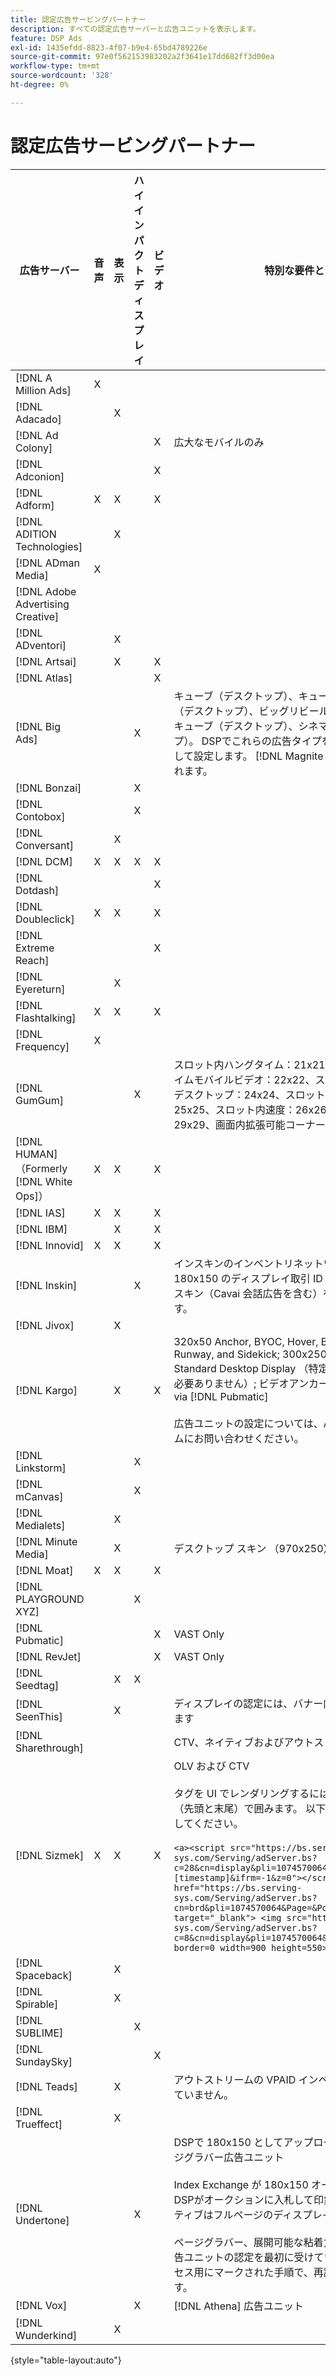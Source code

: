 ```yaml
---
title: 認定広告サービングパートナー
description: すべての認定広告サーバーと広告ユニットを表示します。
feature: DSP Ads
exl-id: 1435efdd-8823-4f07-b9e4-65bd4789226e
source-git-commit: 97e0f562153983202a2f3641e17dd682ff3d00ea
workflow-type: tm+mt
source-wordcount: '328'
ht-degree: 0%

---
```


# 認定広告サービングパートナー

| 広告サーバー | 音声 | 表示 | ハイインパクトディスプレイ | ビデオ | 特別な要件とメモ |
| --- | --- | --- | --- | --- | --- |
| [!DNL A Million Ads] | X | | | | |
| [!DNL Adacado] | | X | | | |
| [!DNL Ad Colony] | | | | X | 広大なモバイルのみ |
| [!DNL Adconion] | | | | X | |
| [!DNL Adform] | X | X | | X | |
| [!DNL ADITION Technologies] | | X | | | |
| [!DNL ADman Media] | X | | | | |
| [!DNL Adobe Advertising Creative] | | | | | |
| [!DNL ADventori] | | X | | | |
| [!DNL Artsai] | | X | | X | |
| [!DNL Atlas] | | | | X | |
| [!DNL Big Ads] | | | X | | キューブ（デスクトップ）、キューブ（モバイル）、カード（デスクトップ）、ビッグリビール（デスクトップ）、シネキューブ（デスクトップ）、シネマティクス（デスクトップ）。 DSPでこれらの広告タイプをすべて 300 x 250 として設定します。 [!DNL Magnite DV+] 経由でのみ認定されます。 |
| [!DNL Bonzai] | | | X | | |
| [!DNL Contobox] | | | X | | |
| [!DNL Conversant] | | X | | | |
| [!DNL DCM] | X | X | X | X | |
| [!DNL Dotdash] | | | | X | |
| [!DNL Doubleclick] | X | X | | X | |
| [!DNL Extreme Reach] | | | | X | |
| [!DNL Eyereturn] | | X | | | |
| [!DNL Flashtalking] | X | X | | X | |
| [!DNL Frequency] | X | | | | |
| [!DNL GumGum] | | | X | | スロット内ハングタイム：21x21、スロット内ハングタイムモバイルビデオ：22x22、スロット内ハングタイムデスクトップ：24x24、スロット内ホバーボード：25x25、スロット内速度：26x26、スーパースキン：29x29、画面内拡張可能コーナー：20x20 |
| [!DNL HUMAN] （Formerly [!DNL White Ops]） | X | X | | X | |
| [!DNL IAS] | X | X | | X | |
| [!DNL IBM] | | X | | X | |
| [!DNL Innovid] | X | X | | X | |
| [!DNL Inskin] | | | X | | インスキンのインベントリネットワーク全体で、180x150 のディスプレイ取引 ID からハイインパクトのスキン（Cavai 会話広告を含む）を提供する必要があります。 |
| [!DNL Jivox] | | X | | | |
| [!DNL Kargo] | | X | | X | 320x50 Anchor, BYOC, Hover, Breakout, Breakaway, Runway, and Sidekick; 300x250 Outstream, HighRise; Standard Desktop Display （特定の広告プラグイン ID は必要ありません）; ビデオアンカー（VAST のみ）; CTV via [!DNL Pubmatic]</br></br> 広告ユニットの設定については、Adobe アカウントチームにお問い合わせください。 |
| [!DNL Linkstorm] | | | X | | |
| [!DNL mCanvas] | | | X | | |
| [!DNL Medialets] | | X | | | |
| [!DNL Minute Media] | | X | | | デスクトップ スキン （970x250） |
| [!DNL Moat] | X | X | | X | |
| [!DNL PLAYGROUND XYZ] | | | X | | |
| [!DNL Pubmatic] | | | | X | VAST Only |
| [!DNL RevJet] | | | | X | VAST Only |
| [!DNL Seedtag] | | X | X | | |
| [!DNL SeenThis] | | X | | | ディスプレイの認定には、バナー内のビデオタグが含まれます |
| [!DNL Sharethrough] | | | | | CTV、ネイティブおよびアウトストリームのみ |
| [!DNL Sizmek] | X | X | | X | OLV および CTV</br></br> タグを UI でレンダリングするには、タグを `<a>` のタグ（先頭と末尾）で囲みます。 以下のサンプルタグを参照してください。</br></br>`<a><script src="https://bs.serving-sys.com/Serving/adServer.bs?c=28&cn=display&pli=1074570064&w=900&h=550&ord=[timestamp]&ifrm=-1&z=0"></script> <noscript> <a href="https://bs.serving-sys.com/Serving/adServer.bs?cn=brd&pli=1074570064&Page=&Pos=-602368150" target="_blank"> <img src="https://bs.serving-sys.com/Serving/adServer.bs?c=8&cn=display&pli=1074570064&Page=&Pos=-602368150" border=0 width=900 height=550></a> </noscript><a>` |
| [!DNL Spaceback] | | X | | | |
| [!DNL Spirable] | | X | | | |
| [!DNL SUBLIME] | | | X | | |
| [!DNL SundaySky] | | | | X | |
| [!DNL Teads] | | X | | | アウトストリームの VPAID インベントリはサポートされていません。 |
| [!DNL Trueffect] | | X | | | |
| [!DNL Undertone] | | | X | | DSPで 180x150 としてアップロードされたカスタムページグラバー広告ユニット </br></br>Index Exchange が 180x150 オークションを通過し、DSPがオークションに入札して印象を与えると、クリエイティブはフルページのディスプレイ広告に拡大します。</br></br> ページグラバー、展開可能な粘着力、スクリーンシフト広告ユニットの認定を最初に受けています。 これは、プロセス用にマークされた手順で、再認証する必要があります。 |
| [!DNL Vox] | | | X | | [!DNL Athena] 広告ユニット |
| [!DNL Wunderkind] | | X | | | |

{style="table-layout:auto"}
